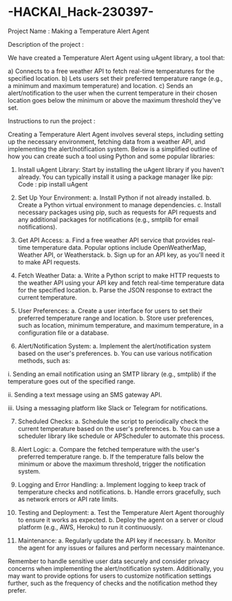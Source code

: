 # -HACKAI_Hack-230397-

Project Name : Making a Temperature Alert Agent



Description of the project : 

We have created a Temperature Alert Agent using uAgent library, a tool that:

a) Connects to a free weather API to fetch real-time temperatures for the specified location. 
b) Lets users set their preferred temperature range (e.g., a minimum and maximum temperature) and location. 
c) Sends an alert/notification to the user when the current temperature in their chosen location goes below the minimum or above the maximum threshold they've set.

Instructions to run the project :

Creating a Temperature Alert Agent involves several steps, including setting up the necessary environment, fetching data from a weather API, and implementing the alert/notification system. Below is a simplified outline of how you can create such a tool using Python and some popular libraries:

1.	Install uAgent Library: Start by installing the uAgent library if you haven't already. You can typically install it using a package manager like pip:
     Code : pip install uAgent

2.	Set Up Your Environment:
a.	Install Python if not already installed.
b.	Create a Python virtual environment to manage dependencies.
c.	Install necessary packages using pip, such as requests for API requests and any additional packages for notifications (e.g., smtplib for email notifications).

3.	Get API Access:
a.	Find a free weather API service that provides real-time temperature data. Popular options include OpenWeatherMap, Weather API, or Weatherstack.
b.	Sign up for an API key, as you'll need it to make API requests.

4.	Fetch Weather Data:
a.	Write a Python script to make HTTP requests to the weather API using your API key and fetch real-time temperature data for the specified location.
b.	Parse the JSON response to extract the current temperature.

5.	User Preferences:
a.	Create a user interface for users to set their preferred temperature range and location.
b.	Store user preferences, such as location, minimum temperature, and maximum temperature, in a configuration file or a database.

6.	Alert/Notification System:
a.	Implement the alert/notification system based on the user's preferences.
b.	You can use various notification methods, such as:

i.	Sending an email notification using an SMTP library (e.g., smtplib) if the temperature goes out of the specified range.

ii.	Sending a text message using an SMS gateway API.

iii.	Using a messaging platform like Slack or Telegram for notifications.

7.	Scheduled Checks:
a.	Schedule the script to periodically check the current temperature based on the user's preferences.
b.	You can use a scheduler library like schedule or APScheduler to automate this process.

8.	Alert Logic:
a.	Compare the fetched temperature with the user's preferred temperature range.
b.	If the temperature falls below the minimum or above the maximum threshold, trigger the notification system.

9.	Logging and Error Handling:
a.	Implement logging to keep track of temperature checks and notifications.
b.	Handle errors gracefully, such as network errors or API rate limits.

10.	Testing and Deployment:
a.	Test the Temperature Alert Agent thoroughly to ensure it works as expected.
b.	Deploy the agent on a server or cloud platform (e.g., AWS, Heroku) to run it continuously.

11.	Maintenance:
a.	Regularly update the API key if necessary.
b.	Monitor the agent for any issues or failures and perform necessary maintenance.

Remember to handle sensitive user data securely and consider privacy concerns when implementing the alert/notification system. Additionally, you may want to provide options for users to customize notification settings further, such as the frequency of checks and the notification method they prefer.


